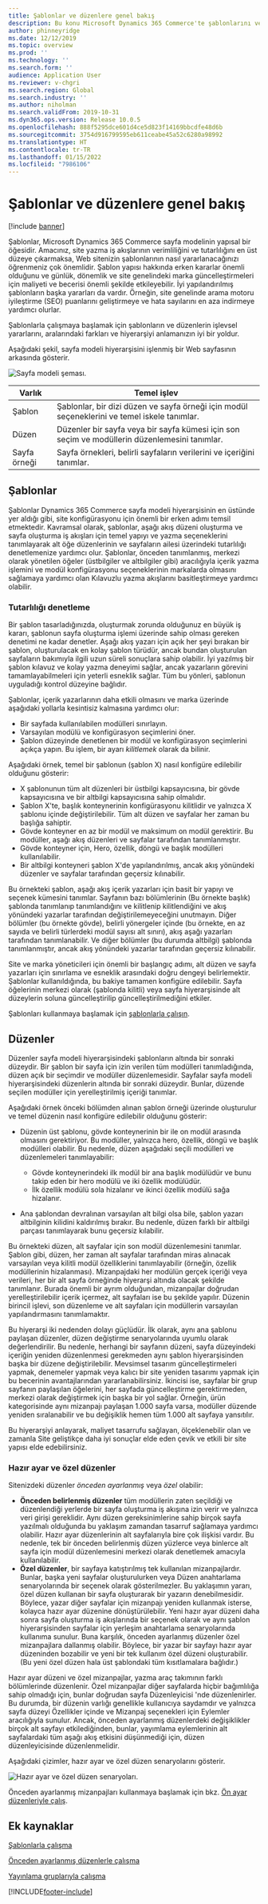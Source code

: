 ```yaml
---
title: Şablonlar ve düzenlere genel bakış
description: Bu konu Microsoft Dynamics 365 Commerce'te şablonlarını ve düzenlerini kapsamaktadır.
author: phinneyridge
ms.date: 12/12/2019
ms.topic: overview
ms.prod: ''
ms.technology: ''
ms.search.form: ''
audience: Application User
ms.reviewer: v-chgri
ms.search.region: Global
ms.search.industry: ''
ms.author: niholman
ms.search.validFrom: 2019-10-31
ms.dyn365.ops.version: Release 10.0.5
ms.openlocfilehash: 888f5295dce601d4ce5d823f14169bbcdfe48d6b
ms.sourcegitcommit: 3754d916799595eb611ceabe45a52c6280a98992
ms.translationtype: HT
ms.contentlocale: tr-TR
ms.lasthandoff: 01/15/2022
ms.locfileid: "7986106"
---
```

# <a name="templates-and-layouts-overview"></a>Şablonlar ve düzenlere genel bakış


[!include [banner](includes/banner.md)]

Şablonlar, Microsoft Dynamics 365 Commerce sayfa modelinin yapısal bir öğesidir. Amacınız, site yazma iş akışlarının verimliliğini ve tutarlılığını en üst düzeye çıkarmaksa, Web sitenizin şablonlarının nasıl yararlanacağınızı öğrenmeniz çok önemlidir. Şablon yapısı hakkında erken kararlar önemli olduğunu ve günlük, dönemlik ve site genelindeki marka güncelleştirmeleri için maliyeti ve becerisi önemli şekilde etkileyebilir. İyi yapılandırılmış şablonların başka yararları da vardır. Örneğin, site genelinde arama motoru iyileştirme (SEO) puanlarını geliştirmeye ve hata sayılarını en aza indirmeye yardımcı olurlar.

Şablonlarla çalışmaya başlamak için şablonların ve düzenlerin işlevsel yararlarını, aralarındaki farkları ve hiyerarşiyi anlamanızın iyi bir yoldur.

Aşağıdaki şekil, sayfa modeli hiyerarşisini işlenmiş bir Web sayfasının arkasında gösterir.

![Sayfa modeli şeması.](../commerce/media/page-model-diagram.png)

| Varlık        | Temel işlev |
|---------------|----------------|
| Şablon      | Şablonlar, bir dizi düzen ve sayfa örneği için modül seçeneklerini ve temel iskele tanımlar. |
| Düzen        | Düzenler bir sayfa veya bir sayfa kümesi için son seçim ve modüllerin düzenlemesini tanımlar. |
| Sayfa örneği | Sayfa örnekleri, belirli sayfaların verilerini ve içeriğini tanımlar. |

## <a name="templates"></a>Şablonlar

Şablonlar Dynamics 365 Commerce sayfa modeli hiyerarşisinin en üstünde yer aldığı gibi, site konfigürasyonu için önemli bir erken adımı temsil etmektedir. Kavramsal olarak, şablonlar, aşağı akış düzeni oluşturma ve sayfa oluşturma iş akışları için temel yapıyı ve yazma seçeneklerini tanımlayarak alt öğe düzenlerinin ve sayfaların ailesi üzerindeki tutarlılığı denetlemenize yardımcı olur. Şablonlar, önceden tanımlanmış, merkezi olarak yönetilen öğeler (üstbilgiler ve altbilgiler gibi) aracılığıyla içerik yazma işlemini ve modül konfigürasyonu seçeneklerinin markalarda olmasını sağlamaya yardımcı olan Kılavuzlu yazma akışlarını basitleştirmeye yardımcı olabilir.

### <a name="controlling-consistency"></a>Tutarlılığı denetleme

Bir şablon tasarladığınızda, oluşturmak zorunda olduğunuz en büyük iş kararı, şablonun sayfa oluşturma işlemi üzerinde sahip olması gereken denetimi ne kadar denetler. Aşağı akış yazarı için açık her şeyi bırakan bir şablon, oluşturulacak en kolay şablon türüdür, ancak bundan oluşturulan sayfaların bakımıyla ilgili uzun süreli sonuçlara sahip olabilir. İyi yazılmış bir şablon kılavuz ve kolay yazma deneyimi sağlar, ancak yazarların görevini tamamlayabilmeleri için yeterli esneklik sağlar. Tüm bu yönleri, şablonun uyguladığı kontrol düzeyine bağlıdır.

Şablonlar, içerik yazarlarının daha etkili olmasını ve marka üzerinde aşağıdaki yollarla kesintisiz kalmasına yardımcı olur:

- Bir sayfada kullanılabilen modülleri sınırlayın.
- Varsayılan modülü ve konfigürasyon seçimlerini öner.
- Şablon düzeyinde denetlenen bir modül ve konfigürasyon seçimlerini açıkça yapın. Bu işlem, bir ayarı *kilitlemek* olarak da bilinir.

Aşağıdaki örnek, temel bir şablonun (şablon X) nasıl konfigüre edilebilir olduğunu gösterir:

- X şablonunun tüm alt düzenleri bir üstbilgi kapsayıcısına, bir gövde kapsayıcısına ve bir altbilgi kapsayıcısına sahip olmalıdır.
- Şablon X'te, başlık konteynerinin konfigürasyonu kilitlidir ve yalnızca X şablonu içinde değiştirilebilir. Tüm alt düzen ve sayfalar her zaman bu başlığa sahiptir.
- Gövde konteyner en az bir modül ve maksimum on modül gerektirir. Bu modüller, aşağı akış düzenleri ve sayfalar tarafından tanımlanmıştır.
- Gövde konteyner için, Hero, özellik, döngü ve başlık modülleri kullanılabilir.
- Bir altbilgi konteyneri şablon X'de yapılandırılmış, ancak akış yönündeki düzenler ve sayfalar tarafından geçersiz kılınabilir.

Bu örnekteki şablon, aşağı akış içerik yazarları için basit bir yapıyı ve seçenek kümesini tanımlar. Sayfanın bazı bölümlerinin (Bu örnekte başlık) şablonda tanımlanıp tanımlandığını ve kilitlenip kilitlendiğini ve akış yönündeki yazarlar tarafından değiştirilemeyeceğini unutmayın. Diğer bölümler (bu örnekte gövde), belirli yönergeler içinde (bu örnekte, en az sayıda ve belirli türlerdeki modül sayısı alt sınırı), akış aşağı yazarları tarafından tanımlanabilir. Ve diğer bölümler (bu durumda altbilgi) şablonda tanımlanmıştır, ancak akış yönündeki yazarlar tarafından geçersiz kılınabilir.

Site ve marka yöneticileri için önemli bir başlangıç adımı, alt düzen ve sayfa yazarları için sınırlama ve esneklik arasındaki doğru dengeyi belirlemektir. Şablonlar kullanıldığında, bu bakiye tamamen konfigüre edilebilir. Sayfa öğelerinin merkezi olarak (şablonda kilitli) veya sayfa hiyerarşisinde alt düzeylerin soluna güncelleştirilip güncelleştirilmediğini etkiler.

Şablonları kullanmaya başlamak için [şablonlarla çalışın](work-with-templates.md).

## <a name="layouts"></a>Düzenler

Düzenler sayfa modeli hiyerarşisindeki şablonların altında bir sonraki düzeydir. Bir şablon bir sayfa için izin verilen tüm modülleri tanımladığında, düzen açık bir seçimdir ve modüller düzenlemesidir. Sayfalar sayfa modeli hiyerarşisindeki düzenlerin altında bir sonraki düzeydir. Bunlar, düzende seçilen modüller için yerelleştirilmiş içeriği tanımlar.

Aşağıdaki örnek önceki bölümden alınan şablon örneği üzerinde oluşturulur ve temel düzenin nasıl konfigüre edilebilir olduğunu gösterir:

- Düzenin üst şablonu, gövde konteynerinin bir ile on modül arasında olmasını gerektiriyor. Bu modüller, yalnızca hero, özellik, döngü ve başlık modülleri olabilir. Bu nedenle, düzen aşağıdaki seçili modülleri ve düzenlemeleri tanımlayabilir:

    - Gövde konteynerindeki ilk modül bir ana başlık modülüdür ve bunu takip eden bir hero modülü ve iki özellik modülüdür.
    - İlk özellik modülü sola hizalanır ve ikinci özellik modülü sağa hizalanır.

- Ana şablondan devralınan varsayılan alt bilgi olsa bile, şablon yazarı altbilginin kilidini kaldırılmış bırakır. Bu nedenle, düzen farklı bir altbilgi parçası tanımlayarak bunu geçersiz kılabilir.

Bu örnekteki düzen, alt sayfalar için son modül düzenlemesini tanımlar. Şablon gibi, düzen, her zaman alt sayfalar tarafından miras alınacak varsayılan veya kilitli modül özelliklerini tanımlayabilir (örneğin, özellik modüllerinin hizalanması). Mizanpajdaki her modülün gerçek içeriği veya verileri, her bir alt sayfa örneğinde hiyerarşi altında olacak şekilde tanımlanır. Burada önemli bir ayrım olduğundan, mizanpajlar doğrudan yerelleştirilebilir içerik içermez, alt sayfaları ise bu şekilde yapılır. Düzenin birincil işlevi, son düzenleme ve alt sayfaları için modüllerin varsayılan yapılandırmasını tanımlamaktır.

Bu hiyerarşi iki nedenden dolayı güçlüdür. İlk olarak, aynı ana şablonu paylaşan düzenler, düzen değiştirme senaryolarında uyumlu olarak değerlendirilir. Bu nedenle, herhangi bir sayfanın düzeni, sayfa düzeyindeki içeriğin yeniden düzenlenmesi gerekmeden aynı şablon hiyerarşisinden başka bir düzene değiştirilebilir. Mevsimsel tasarım güncelleştirmeleri yapmak, denemeler yapmak veya kalıcı bir site yeniden tasarımı yapmak için bu becerinin avantajlarından yararlanabilirsiniz. İkincisi ise, sayfalar bir grup sayfanın paylaşılan öğelerini, her sayfada güncelleştirme gerektirmeden, merkezi olarak değiştirmek için başka bir yol sağlar. Örneğin, ürün kategorisinde aynı mizanpajı paylaşan 1.000 sayfa varsa, modüller düzende yeniden sıralanabilir ve bu değişiklik hemen tüm 1.000 alt sayfaya yansıtılır.

Bu hiyerarşiyi anlayarak, maliyet tasarrufu sağlayan, ölçeklenebilir olan ve zamanla Site geliştikçe daha iyi sonuçlar elde eden çevik ve etkili bir site yapısı elde edebilirsiniz.

### <a name="preset-and-custom-layouts"></a>Hazır ayar ve özel düzenler

Sitenizdeki düzenler *önceden ayarlanmış* veya *özel* olabilir:

- **Önceden belirlenmiş düzenler** tüm modüllerin zaten seçildiği ve düzenlendiği yerlerde bir sayfa oluşturma iş akışına izin verir ve yalnızca veri girişi gereklidir. Aynı düzen gereksinimlerine sahip birçok sayfa yazılmalı olduğunda bu yaklaşım zamandan tasarruf sağlamaya yardımcı olabilir. Hazır ayar düzenlerinin alt sayfalarıyla bire çok ilişkisi vardır. Bu nedenle, tek bir önceden belirlenmiş düzen yüzlerce veya binlerce alt sayfa için modül düzenlemesini merkezi olarak denetlemek amacıyla kullanılabilir.
- **Özel düzenler**, bir sayfaya katıştırılmış tek kullanılan mizanpajlardır. Bunlar, başka yeni sayfalar oluşturulurken veya Düzen anahtarlama senaryolarında bir seçenek olarak gösterilmezler. Bu yaklaşımın yararı, özel düzen kullanan bir sayfa oluşturarak bir yazarın denebilmesidir. Böylece, yazar diğer sayfalar için mizanpajı yeniden kullanmak isterse, kolayca hazır ayar düzenine dönüştürülebilir. Yeni hazır ayar düzeni daha sonra sayfa oluşturma iş akışlarında bir seçenek olarak ve aynı şablon hiyerarşisinden sayfalar için yerleşim anahtarlama senaryolarında kullanıma sunulur. Buna karşılık, önceden ayarlanmış düzenler özel mizanpajlara dallanmış olabilir. Böylece, bir yazar bir sayfayı hazır ayar düzeninden bozabilir ve yeni bir tek kullanım özel düzeni oluşturabilir. (Bu yeni özel düzen hala üst şablondaki tüm kısıtlamalara bağlıdır.)

Hazır ayar düzeni ve özel mizanpajlar, yazma araç takımının farklı bölümlerinde düzenlenir. Özel mizanpajlar diğer sayfalarda hiçbir bağımlılığa sahip olmadığı için, bunlar doğrudan sayfa Düzenleyicisi 'nde düzenlenirler. Bu durumda, bir düzenin varlığı genellikle kullanıcıya saydamdır ve yalnızca sayfa düzeyi Özellikler içinde ve Mizanpaj seçenekleri için Eylemler aracılığıyla sunulur. Ancak, önceden ayarlanmış düzenlerdeki değişiklikler birçok alt sayfayı etkilediğinden, bunlar, yayımlama eylemlerinin alt sayfalardaki tüm aşağı akış etkisini düşünmediği için, düzen düzenleyicisinde düzenlenmelidir.

Aşağıdaki çizimler, hazır ayar ve özel düzen senaryolarını gösterir.

![Hazır ayar ve özel düzen senaryoları.](../commerce/media/template-figure1.png)

Önceden ayarlanmış mizanpajları kullanmaya başlamak için bkz. [Ön ayar düzenleriyle çalış](work-with-layouts.md).

## <a name="additional-resources"></a>Ek kaynaklar

[Şablonlarla çalışma](work-with-templates.md)

[Önceden ayarlanmış düzenlerle çalışma](work-with-layouts.md)

[Yayınlama gruplarıyla çalışma](publish-groups.md)


[!INCLUDE[footer-include](../includes/footer-banner.md)]